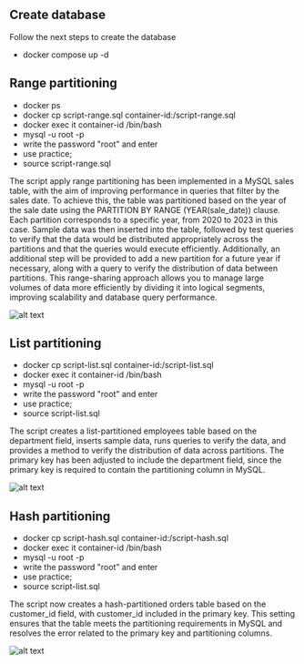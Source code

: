## Create database

Follow the next steps to create the database

- docker compose up -d

## Range partitioning

- docker ps
- docker cp script-range.sql container-id:/script-range.sql
- docker exec it container-id /bin/bash
- mysql -u root -p
- write the password "root" and enter
- use practice;
- source script-range.sql

The script apply range partitioning has been implemented in a MySQL sales table, with the aim of improving performance in queries that filter by the sales date. To achieve this, the table was partitioned based on the year of the sale date using the PARTITION BY RANGE (YEAR(sale_date)) clause. Each partition corresponds to a specific year, from 2020 to 2023 in this case. Sample data was then inserted into the table, followed by test queries to verify that the data would be distributed appropriately across the partitions and that the queries would execute efficiently. Additionally, an additional step will be provided to add a new partition for a future year if necessary, along with a query to verify the distribution of data between partitions. This range-sharing approach allows you to manage large volumes of data more efficiently by dividing it into logical segments, improving scalability and database query performance.

![alt text](screens/range.png)

## List partitioning

- docker cp script-list.sql container-id:/script-list.sql
- docker exec it container-id /bin/bash
- mysql -u root -p
- write the password "root" and enter
- use practice;
- source script-list.sql

The script creates a list-partitioned employees table based on the department field, inserts sample data, runs queries to verify the data, and provides a method to verify the distribution of data across partitions. The primary key has been adjusted to include the department field, since the primary key is required to contain the partitioning column in MySQL.

![alt text](screens/list.png)

## Hash partitioning

- docker cp script-hash.sql container-id:/script-hash.sql
- docker exec it container-id /bin/bash
- mysql -u root -p
- write the password "root" and enter
- use practice;
- source script-list.sql

The script now creates a hash-partitioned orders table based on the customer_id field, with customer_id included in the primary key. This setting ensures that the table meets the partitioning requirements in MySQL and resolves the error related to the primary key and partitioning columns.

![alt text](screens/hash.png)